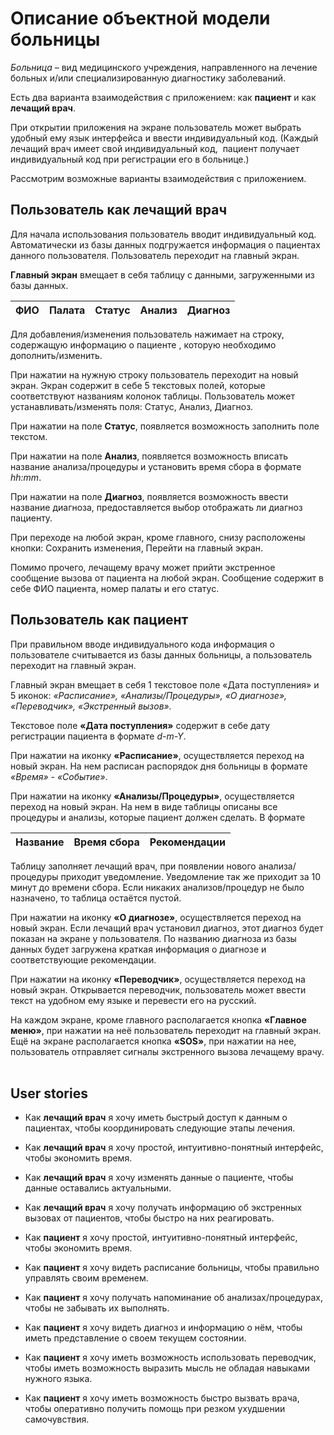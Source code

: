 # Описание объектной модели больницы
*Больница* – вид медицинского учреждения, направленного на лечение больных и/или специализированную диагностику заболеваний.

Есть два варианта взаимодействия с приложением: как 
**пациент** и как **лечащий врач**.

При открытии приложения на экране пользователь может выбрать удобный ему язык интерфейса и ввести индивидуальный код. (Каждый лечащий врач имеет свой индивидуальный код,  пациент получает индивидуальный код при регистрации его в больнице.)

Рассмотрим возможные варианты взаимодействия с приложением.

## Пользователь как лечащий врач
Для начала использования пользователь вводит индивидуальный код. Автоматически из базы данных подгружается информация о пациентах данного пользователя. Пользователь переходит на главный экран.

**Главный экран** вмещает в себя таблицу с данными, загруженными из базы данных.

ФИО | Палата | Статус | Анализ | Диагноз
--- | ------ | ------ | ------ | -------


Для добавления/изменения пользователь нажимает на строку, содержащую информацию о пациенте , которую необходимо дополнить/изменить.

При нажатии на нужную строку пользователь переходит на новый экран. Экран содержит в себе 5 текстовых полей, которые соответствуют названиям колонок таблицы. Пользователь может устанавливать/изменять поля: Статус, Анализ, Диагноз.

При нажатии на поле **Статус**, появляется возможность заполнить поле текстом.

При нажатии на поле **Анализ**, появляется возможность вписать название анализа/процедуры и установить время сбора в формате *hh:mm*.

При нажатии на поле **Диагноз**, появляется возможность ввести название диагноза, предоставляется выбор отображать ли диагноз пациенту.

При переходе на любой экран, кроме главного, снизу расположены кнопки: Сохранить изменения, Перейти на главный экран.

Помимо прочего, лечащему врачу может прийти экстренное сообщение вызова от пациента на любой экран. Сообщение содержит в себе ФИО пациента, номер палаты и его статус.

## Пользователь как пациент

При правильном вводе индивидуального кода информация о пользователе считывается из базы данных больницы, а пользователь переходит на главный экран.

Главный экран вмещает в себя 1 текстовое поле «Дата поступления» и 5 иконок: *«Расписание», «Анализы/Процедуры», «О диагнозе», «Переводчик», «Экстренный вызов».*

Текстовое поле **«Дата поступления»** содержит в себе дату регистрации пациента в формате *d-m-Y*.

При нажатии на иконку **«Расписание»**, осуществляется переход на новый экран. На нем расписан распорядок дня больницы в формате *«Время» - «Событие»*. 

При нажатии на иконку **«Анализы/Процедуры»**, осуществляется переход на новый экран. На нем в виде таблицы описаны все процедуры и анализы, которые пациент должен сделать. В формате

Название | Время сбора | Рекомендации 
-------- | ----------- | ------------ 

Таблицу заполняет лечащий врач, при появлении нового анализа/процедуры приходит уведомление. Уведомление так же приходит за 10 минут до времени сбора. Если никаких анализов/процедур не было назначено, то таблица остаётся пустой.  
  

При нажатии на иконку **«О диагнозе»**, осуществляется переход на новый экран. Если лечащий врач установил диагноз, этот диагноз будет показан на экране у пользователя. По названию диагноза из базы данных будет загружена краткая информация о диагнозе и соответствующие рекомендации.

При нажатии на иконку **«Переводчик»**, осуществляется переход на новый экран. Открывается переводчик, пользователь может ввести текст на удобном ему языке и перевести его на русский.

На каждом экране, кроме главного располагается кнопка **«Главное меню»**, при нажатии на неё пользователь переходит на главный экран. Ещё на экране располагается кнопка **«SOS»**, при нажатии на нее, пользователь отправляет сигналы экстренного вызова лечащему врачу.
⠀
⠀
⠀
⠀
⠀
⠀


## User stories

-   Как **лечащий врач** я хочу иметь быстрый доступ к данным о  пациентах, чтобы координировать следующие этапы лечения.
    
-   Как **лечащий врач** я хочу простой, интуитивно-понятный интерфейс, чтобы экономить время.
    
-   Как **лечащий врач** я хочу изменять данные о пациенте, чтобы данные оставались актуальными.
    
-   Как **лечащий врач** я хочу получать информацию об экстренных вызовах от пациентов, чтобы быстро на них реагировать.
    
-   Как **пациент** я хочу простой, интуитивно-понятный интерфейс, чтобы экономить время.
    
-   Как **пациент** я хочу видеть расписание больницы, чтобы правильно управлять своим временем.
    
-   Как **пациент** я хочу получать напоминание об анализах/процедурах, чтобы не забывать их выполнять.
    
-   Как **пациент** я хочу видеть диагноз и информацию о нём, чтобы иметь представление о своем текущем состоянии.
    
-   Как **пациент** я хочу иметь возможность использовать переводчик, чтобы иметь возможность выразить мысль не обладая навыками нужного языка.
    
-   Как **пациент** я хочу иметь возможность быстро вызвать врача, чтобы оперативно получить помощь при резком ухудшении самочувствия.
